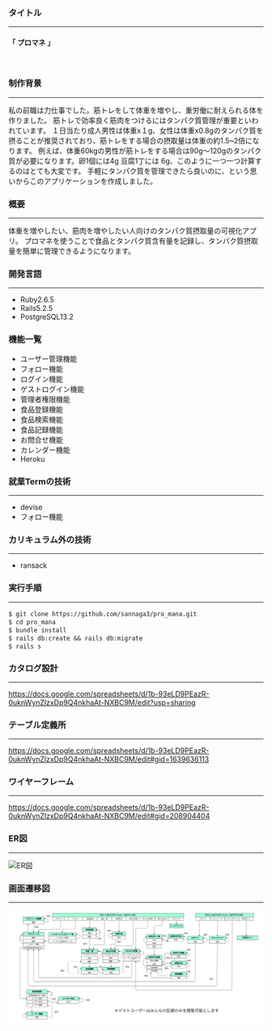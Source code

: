 ### タイトル
---
#### 「 プロマネ 」

<br>

### 制作背景
---
私の前職は力仕事でした。筋トレをして体重を増やし、重労働に耐えられる体を作りました。
筋トレで効率良く筋肉をつけるにはタンパク質管理が重要といわれています。
１日当たり成人男性は体重x１g、女性は体重x0.8gのタンパク質を摂ることが推奨されており、筋トレをする場合の摂取量は体重の約1.5~2倍になります。
例えば、体重60kgの男性が筋トレをする場合は90g〜120gのタンパク質が必要になります。卵1個には4g  豆腐1丁には 6g、このように一つ一つ計算するのはとても大変です。
手軽にタンパク質を管理できたら良いのに、という思いからこのアプリケーションを作成しました。
### 概要
---
体重を増やしたい、筋肉を増やしたい人向けのタンパク質摂取量の可視化アプリ。
プロマネを使うことで食品とタンパク質含有量を記録し、タンパク質摂取量を簡単に管理できるようになります。

### 開発言語
---

* Ruby2.6.5
* Rails5.2.5
* PostgreSQL13.2

### 機能一覧
* ユーザー管理機能
* フォロー機能
* ログイン機能
* ゲストログイン機能
* 管理者権限機能
* 食品登録機能
* 食品検索機能
* 食品記録機能
* お問合せ機能
* カレンダー機能
* Heroku

### 就業Termの技術

---
* devise
* フォロー機能

### カリキュラム外の技術
---
* ransack

### 実行手順
---

```
$ git clone https://github.com/sannaga3/pro_mana.git
$ cd pro_mana
$ bundle install
$ rails db:create && rails db:migrate
$ rails s
```
### カタログ設計
---
https://docs.google.com/spreadsheets/d/1b-93eLD9PEazR-0uknWynZlzxDp9Q4nkhaAt-NXBC9M/edit?usp=sharing

### テーブル定義所
---
https://docs.google.com/spreadsheets/d/1b-93eLD9PEazR-0uknWynZlzxDp9Q4nkhaAt-NXBC9M/edit#gid=1639636113

### ワイヤーフレーム
---
https://docs.google.com/spreadsheets/d/1b-93eLD9PEazR-0uknWynZlzxDp9Q4nkhaAt-NXBC9M/edit#gid=208904404

### ER図
---
<img src="./public/images/ER図.png" alt="ER図" width='650px'>

### 画面遷移図
---

<img src="./public/images/画面遷移図.png" alt="画面遷移図" width='650px'>